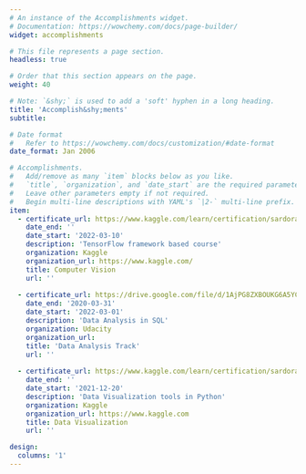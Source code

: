 ```yaml
---
# An instance of the Accomplishments widget.
# Documentation: https://wowchemy.com/docs/page-builder/
widget: accomplishments

# This file represents a page section.
headless: true

# Order that this section appears on the page.
weight: 40

# Note: `&shy;` is used to add a 'soft' hyphen in a long heading.
title: 'Accomplish&shy;ments'
subtitle:

# Date format
#   Refer to https://wowchemy.com/docs/customization/#date-format
date_format: Jan 2006

# Accomplishments.
#   Add/remove as many `item` blocks below as you like.
#   `title`, `organization`, and `date_start` are the required parameters.
#   Leave other parameters empty if not required.
#   Begin multi-line descriptions with YAML's `|2-` multi-line prefix.
item:
  - certificate_url: https://www.kaggle.com/learn/certification/sardorabdirayimov/computer-vision
    date_end: ''
    date_start: '2022-03-10'
    description: 'TensorFlow framework based course'
    organization: Kaggle
    organization_url: https://www.kaggle.com/
    title: Computer Vision
    url: ''
  
  - certificate_url: https://drive.google.com/file/d/1AjPG8ZXBOUKG6A5YCNbaaFHgp1-lmCHL/view
    date_end: '2020-03-31'
    date_start: '2022-03-01'
    description: 'Data Analysis in SQL'
    organization: Udacity
    organization_url: 
    title: 'Data Analysis Track'
    url: ''
    
  - certificate_url: https://www.kaggle.com/learn/certification/sardorabdirayimov/data-visualization
    date_end: ''
    date_start: '2021-12-20'
    description: 'Data Visualization tools in Python'
    organization: Kaggle
    organization_url: https://www.kaggle.com
    title: Data Visualization
    url: ''

design:
  columns: '1'
---
```

